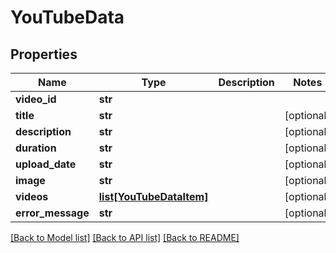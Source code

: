 # YouTubeData

## Properties
Name | Type | Description | Notes
------------ | ------------- | ------------- | -------------
**video_id** | **str** |  | 
**title** | **str** |  | [optional] 
**description** | **str** |  | [optional] 
**duration** | **str** |  | [optional] 
**upload_date** | **str** |  | [optional] 
**image** | **str** |  | [optional] 
**videos** | [**list[YouTubeDataItem]**](YouTubeDataItem.md) |  | [optional] 
**error_message** | **str** |  | [optional] 

[[Back to Model list]](../README.md#documentation-for-models) [[Back to API list]](../README.md#documentation-for-api-endpoints) [[Back to README]](../README.md)

